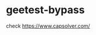 # geetest-bypass
check https://www.capsolver.com/ 





















                                                                                                                           